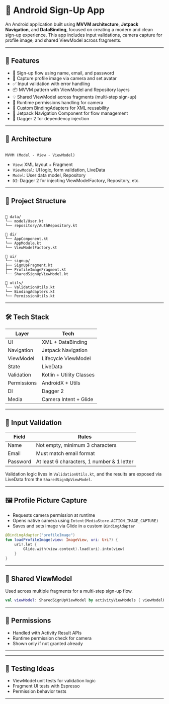 
# 👤 Android Sign-Up App

An Android application built using **MVVM architecture**, **Jetpack Navigation**, and **DataBinding**, focused on creating a modern and clean sign-up experience. This app includes input validations, camera capture for profile image, and shared ViewModel across fragments.

---

## 📲 Features

- 🔐 Sign-up flow using name, email, and password
- 📸 Capture profile image via camera and set avatar
- ✅ Input validation with error handling
- 📦 MVVM pattern with ViewModel and Repository layers
- 💡 Shared ViewModel across fragments (multi-step sign-up)
- 📍 Runtime permissions handling for camera
- 📌 Custom BindingAdapters for XML reusability
- 🧩 Jetpack Navigation Component for flow management
- 🧠 Dagger 2 for dependency injection

---

## 🧱 Architecture

```

MVVM (Model - View - ViewModel)

```

- `View`: XML layout + Fragment
- `ViewModel`: UI logic, form validation, LiveData
- `Model`: User data model, Repository
- `DI`: Dagger 2 for injecting ViewModelFactory, Repository, etc.

---

## 📂 Project Structure

```

📁 data/
└── model/User.kt
└── repository/AuthRepository.kt

📁 di/
└── AppComponent.kt
└── AppModule.kt
└── ViewModelFactory.kt

📁 ui/
└── signup/
├── SignUpFragment.kt
├── ProfileImageFragment.kt
└── SharedSignUpViewModel.kt

📁 utils/
└── ValidationUtils.kt
└── BindingAdapters.kt
└── PermissionUtils.kt

````

---

## 🛠️ Tech Stack

| Layer         | Tech                        |
|---------------|-----------------------------|
| UI            | XML + DataBinding           |
| Navigation    | Jetpack Navigation          |
| ViewModel     | Lifecycle ViewModel         |
| State         | LiveData                    |
| Validation    | Kotlin + Utility Classes    |
| Permissions   | AndroidX + Utils            |
| DI            | Dagger 2                    |
| Media         | Camera Intent + Glide       |

---

## 🧪 Input Validation

| Field     | Rules                                       |
|-----------|---------------------------------------------|
| Name      | Not empty, minimum 3 characters             |
| Email     | Must match email format                     |
| Password  | At least 6 characters, 1 number & 1 letter  |

Validation logic lives in `ValidationUtils.kt`, and the results are exposed via LiveData from the `SharedSignUpViewModel`.

---

## 🖼️ Profile Picture Capture

- Requests camera permission at runtime
- Opens native camera using `Intent(MediaStore.ACTION_IMAGE_CAPTURE)`
- Saves and sets image via Glide in a custom `BindingAdapter`

```kotlin
@BindingAdapter("profileImage")
fun loadProfileImage(view: ImageView, uri: Uri?) {
    uri?.let {
        Glide.with(view.context).load(uri).into(view)
    }
}
````

---

## 🔄 Shared ViewModel

Used across multiple fragments for a multi-step sign-up flow.

```kotlin
val viewModel: SharedSignUpViewModel by activityViewModels { viewModelFactory }
```

---

## 🔐 Permissions

* Handled with Activity Result APIs
* Runtime permission check for camera
* Shown only if not granted already

---

---

## 🧪 Testing Ideas

* ViewModel unit tests for validation logic
* Fragment UI tests with Espresso
* Permission behavior tests

---

